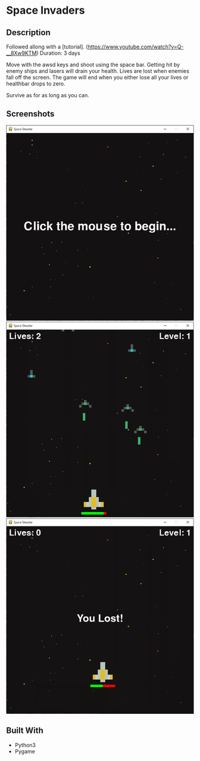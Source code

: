 # Space Invaders

## Description
Followed allong with a [tutorial]. (https://www.youtube.com/watch?v=Q-__8Xw9KTM)
Duration: 3 days

Move with the awsd keys and shoot using the space bar. Getting hit by enemy ships and lasers will drain your health. Lives are lost when enemies fall off the screen. The game will end when you either lose all your lives or healthbar drops to zero.

Survive as for as long as you can. 

## Screenshots

![Screenshot 1](screenshots/main_menu.png)
![Screenshot 2](screenshots/game.png)
![Screenshot 3](screenshots/lost.png)

## Built With
* Python3
* Pygame